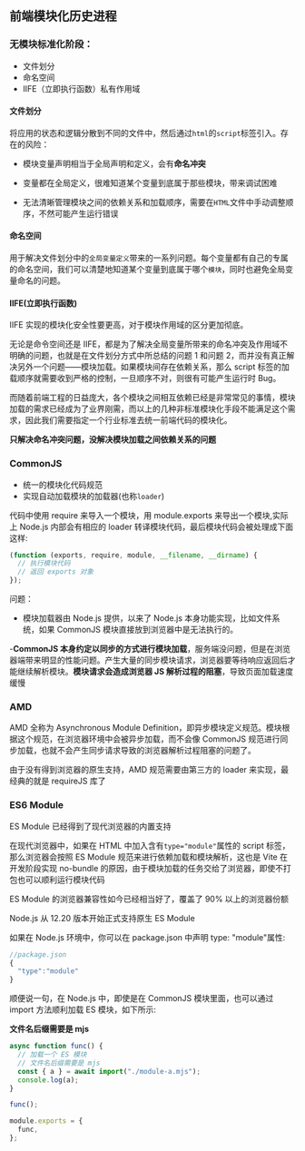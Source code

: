 ## 前端模块化历史进程

### 无模块标准化阶段：

- 文件划分
- 命名空间
- IIFE（立即执行函数）私有作用域

#### 文件划分

将应用的状态和逻辑分散到不同的文件中，然后通过`html`的`script`标签引入。存在的风险：

- 模块变量声明相当于全局声明和定义，会有**命名冲突**
- 变量都在全局定义，很难知道某个变量到底属于那些模块，带来调试困难

- 无法清晰管理模块之间的依赖关系和加载顺序，需要在`HTML`文件中手动调整顺序，不然可能产生运行错误

#### 命名空间

用于解决文件划分中的`全局变量定义`带来的一系列问题。每个变量都有自己的专属的命名空间，我们可以清楚地知道某个变量到底属于哪个`模块`，同时也避免全局变量命名的问题。

#### IIFE(立即执行函数)

IIFE 实现的模块化安全性要更高，对于模块作用域的区分更加彻底。

无论是命令空间还是 IIFE，都是为了解决全局变量所带来的命名冲突及作用域不明确的问题，也就是在文件划分方式中所总结的问题 1 和问题 2，而并没有真正解决另外一个问题——模块加载。如果模块间存在依赖关系，那么 script 标签的加载顺序就需要收到严格的控制，一旦顺序不对，则很有可能产生运行时 Bug。

而随着前端工程的日益庞大，各个模块之间相互依赖已经是非常常见的事情，模块加载的需求已经成为了业界刚需，而以上的几种非标准模块化手段不能满足这个需求，因此我们需要指定一个行业标准去统一前端代码的模块化。

**只解决命名冲突问题，没解决模块加载之间依赖关系的问题**

### CommonJS

- 统一的模块化代码规范
- 实现自动加载模块的加载器(也称`loader`)

代码中使用 require 来导入一个模块，用 module.exports 来导出一个模块,实际上 Node.js 内部会有相应的 loader 转译模块代码，最后模块代码会被处理成下面这样:

```js
(function (exports, require, module, __filename, __dirname) {
  // 执行模块代码
  // 返回 exports 对象
});
```

问题：

- 模块加载器由 Node.js 提供，以来了 Node.js 本身功能实现，比如文件系统，如果 CommonJS 模块直接放到浏览器中是无法执行的。

-**CommonJS 本身约定以同步的方式进行模块加载**，服务端没问题，但是在浏览器端带来明显的性能问题。产生大量的同步模块请求，浏览器要等待响应返回后才能继续解析模块。**模块请求会造成浏览器 JS 解析过程的阻塞**，导致页面加载速度缓慢

### AMD

AMD 全称为 Asynchronous Module Definition，即异步模块定义规范。模块根据这个规范，在浏览器环境中会被异步加载，而不会像 CommonJS 规范进行同步加载，也就不会产生同步请求导致的浏览器解析过程阻塞的问题了。

由于没有得到浏览器的原生支持，AMD 规范需要由第三方的 loader 来实现，最经典的就是 requireJS 库了

### ES6 Module

ES Module 已经得到了现代浏览器的内置支持

在现代浏览器中，如果在 HTML 中加入含有`type="module"`属性的 script 标签，那么浏览器会按照 ES Module 规范来进行依赖加载和模块解析，这也是 Vite 在开发阶段实现 no-bundle 的原因，由于模块加载的任务交给了浏览器，即使不打包也可以顺利运行模块代码

ES Module 的浏览器兼容性如今已经相当好了，覆盖了 90% 以上的浏览器份额

Node.js 从 12.20 版本开始正式支持原生 ES Module

如果在 Node.js 环境中，你可以在 package.json 中声明 type: "module"属性:

```js
//package.json
{
  "type":"module"
}
```

顺便说一句，在 Node.js 中，即使是在 CommonJS 模块里面，也可以通过 import 方法顺利加载 ES 模块，如下所示:

**文件名后缀需要是 mjs**

```js
async function func() {
  // 加载一个 ES 模块
  // 文件名后缀需要是 mjs
  const { a } = await import("./module-a.mjs");
  console.log(a);
}

func();

module.exports = {
  func,
};
```
